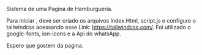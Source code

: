 Sistema de uma Pagina de Hamburgueria.

Para iniciar , deve ser criado os arquivos Index.Html, script.js e configure o tailwindcss acessando esse Link: https://tailwindcss.com/. Foi utilizado o google-fonts, ion-icons e a Api do whatsApp.

Espero que gostem da pagina.
